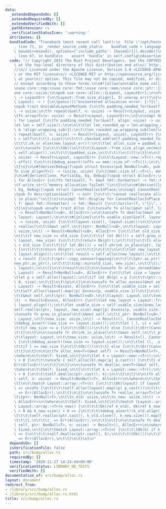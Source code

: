 ```yaml
---
data:
  _extendedDependsOn: []
  _extendedRequiredBy: []
  _extendedVerifiedWith: []
  _pathExtension: rs
  _verificationStatusIcon: ':warning:'
  attributes: {}
  bundledCode: "Traceback (most recent call last):\n  File \"/opt/hostedtoolcache/Python/3.9.0/x64/lib/python3.9/site-packages/onlinejudge_verify/documentation/build.py\"\
    , line 71, in _render_source_code_stat\n    bundled_code = language.bundle(stat.path,\
    \ basedir=basedir, options={'include_paths': [basedir]}).decode()\n  File \"/opt/hostedtoolcache/Python/3.9.0/x64/lib/python3.9/site-packages/onlinejudge_verify/languages/user_defined.py\"\
    , line 67, in bundle\n    assert 'bundle' in self.config\nAssertionError\n"
  code: "// Copyright 2015 The Rust Project Developers. See the COPYRIGHT\n// file\
    \ at the top-level directory of this distribution and at\n// http://rust-lang.org/COPYRIGHT.\n\
    //\n// Licensed under the Apache License, Version 2.0 <LICENSE-APACHE or\n// http://www.apache.org/licenses/LICENSE-2.0>\
    \ or the MIT license\n// <LICENSE-MIT or http://opensource.org/licenses/MIT>,\
    \ at your\n// option. This file may not be copied, modified, or distributed\n\
    // except according to those terms.\n\n#![allow(unstable_name_collisions)]\n#![allow(dead_code)]\n\
    \nuse core::cmp;\nuse core::fmt;\nuse core::mem;\nuse core::ptr::{self, NonNull};\n\
    use core::usize;\n\npub use core::alloc::{Layout, LayoutErr};\n\nfn new_layout_err()\
    \ -> LayoutErr {\n\tLayout::from_size_align(1, 3).unwrap_err()\n}\n\npub fn handle_alloc_error(layout:\
    \ Layout) -> ! {\n\tpanic!(\"encountered allocation error: {:?}\", layout)\n}\n\
    \npub trait UnstableLayoutMethods {\n\tfn padding_needed_for(&self, align: usize)\
    \ -> usize;\n\tfn repeat(&self, n: usize) -> Result<(Layout, usize), LayoutErr>;\n\
    \tfn array<T>(n: usize) -> Result<Layout, LayoutErr>;\n}\n\nimpl UnstableLayoutMethods\
    \ for Layout {\n\tfn padding_needed_for(&self, align: usize) -> usize {\n\t\t\
    let len = self.size();\n\n\n\t\tlet len_rounded_up = len.wrapping_add(align).wrapping_sub(1)\
    \ & !align.wrapping_sub(1);\n\t\tlen_rounded_up.wrapping_sub(len)\n\t}\n\n\tfn\
    \ repeat(&self, n: usize) -> Result<(Layout, usize), LayoutErr> {\n\t\tlet padded_size\
    \ = self\n\t\t\t.size()\n\t\t\t.checked_add(self.padding_needed_for(self.align()))\n\
    \t\t\t.ok_or_else(new_layout_err)?;\n\t\tlet alloc_size = padded_size.checked_mul(n).ok_or_else(new_layout_err)?;\n\
    \n\t\tunsafe {\n\t\t\tOk((\n\t\t\t\tLayout::from_size_align_unchecked(alloc_size,\
    \ self.align()),\n\t\t\t\tpadded_size,\n\t\t\t))\n\t\t}\n\t}\n\n\tfn array<T>(n:\
    \ usize) -> Result<Layout, LayoutErr> {\n\t\tLayout::new::<T>().repeat(n).map(|(k,\
    \ offs)| {\n\t\t\tdebug_assert!(offs == mem::size_of::<T>());\n\t\t\tk\n\t\t})\n\
    \t}\n}\n\n#[derive(Debug)]\npub struct Excess(pub NonNull<u8>, pub usize);\n\n\
    fn size_align<T>() -> (usize, usize) {\n\t(mem::size_of::<T>(), mem::align_of::<T>())\n\
    }\n\n#[derive(Clone, PartialEq, Eq, Debug)]\npub struct AllocErr;\n\nimpl fmt::Display\
    \ for AllocErr {\n\tfn fmt(&self, f: &mut fmt::Formatter) -> fmt::Result {\n\t\
    \tf.write_str(\"memory allocation failed\")\n\t}\n}\n\n#[derive(Clone, PartialEq,\
    \ Eq, Debug)]\npub struct CannotReallocInPlace;\n\nimpl CannotReallocInPlace {\n\
    \tpub fn description(&self) -> &str {\n\t\t\"cannot reallocate allocator's memory\
    \ in place\"\n\t}\n}\n\nimpl fmt::Display for CannotReallocInPlace {\n\tfn fmt(&self,\
    \ f: &mut fmt::Formatter) -> fmt::Result {\n\t\twrite!(f, \"{}\", self.description())\n\
    \t}\n}\n\npub unsafe trait Alloc {\n\tunsafe fn alloc(&mut self, layout: Layout)\
    \ -> Result<NonNull<u8>, AllocErr>;\n\n\tunsafe fn dealloc(&mut self, ptr: NonNull<u8>,\
    \ layout: Layout);\n\n\n\t#[inline]\n\tfn usable_size(&self, layout: &Layout)\
    \ -> (usize, usize) {\n\t\t(layout.size(), layout.size())\n\t}\n\n\n\tunsafe fn\
    \ realloc(\n\t\t&mut self,\n\t\tptr: NonNull<u8>,\n\t\tlayout: Layout,\n\t\tnew_size:\
    \ usize,\n\t) -> Result<NonNull<u8>, AllocErr> {\n\t\tlet old_size = layout.size();\n\
    \n\t\tif new_size >= old_size {\n\t\t\tif let Ok(()) = self.grow_in_place(ptr,\
    \ layout, new_size) {\n\t\t\t\treturn Ok(ptr);\n\t\t\t}\n\t\t} else if new_size\
    \ < old_size {\n\t\t\tif let Ok(()) = self.shrink_in_place(ptr, layout, new_size)\
    \ {\n\t\t\t\treturn Ok(ptr);\n\t\t\t}\n\t\t}\n\n\t\tlet new_layout = Layout::from_size_align_unchecked(new_size,\
    \ layout.align());\n\t\tlet result = self.alloc(new_layout);\n\t\tif let Ok(new_ptr)\
    \ = result {\n\t\t\tptr::copy_nonoverlapping(\n\t\t\t\tptr.as_ptr(),\n\t\t\t\t\
    new_ptr.as_ptr(),\n\t\t\t\tcmp::min(old_size, new_size),\n\t\t\t);\n\t\t\tself.dealloc(ptr,\
    \ layout);\n\t\t}\n\t\tresult\n\t}\n\n\tunsafe fn alloc_zeroed(&mut self, layout:\
    \ Layout) -> Result<NonNull<u8>, AllocErr> {\n\t\tlet size = layout.size();\n\t\
    \tlet p = self.alloc(layout);\n\t\tif let Ok(p) = p {\n\t\t\tptr::write_bytes(p.as_ptr(),\
    \ 0, size);\n\t\t}\n\t\tp\n\t}\n\n\tunsafe fn alloc_excess(&mut self, layout:\
    \ Layout) -> Result<Excess, AllocErr> {\n\t\tlet usable_size = self.usable_size(&layout);\n\
    \t\tself.alloc(layout).map(|p| Excess(p, usable_size.1))\n\t}\n\n\tunsafe fn realloc_excess(\n\
    \t\t&mut self,\n\t\tptr: NonNull<u8>,\n\t\tlayout: Layout,\n\t\tnew_size: usize,\n\
    \t) -> Result<Excess, AllocErr> {\n\t\tlet new_layout = Layout::from_size_align_unchecked(new_size,\
    \ layout.align());\n\t\tlet usable_size = self.usable_size(&new_layout);\n\t\t\
    self.realloc(ptr, layout, new_size).map(|p| Excess(p, usable_size.1))\n\t}\n\n\
    \tunsafe fn grow_in_place(\n\t\t&mut self,\n\t\t_ptr: NonNull<u8>,\n\t\tlayout:\
    \ Layout,\n\t\tnew_size: usize,\n\t) -> Result<(), CannotReallocInPlace> {\n\t\
    \tdebug_assert!(new_size >= layout.size());\n\t\tlet (_l, u) = self.usable_size(&layout);\n\
    \t\tif new_size <= u {\n\t\t\tOk(())\n\t\t} else {\n\t\t\tErr(CannotReallocInPlace)\n\
    \t\t}\n\t}\n\n\tunsafe fn shrink_in_place(\n\t\t&mut self,\n\t\t_ptr: NonNull<u8>,\n\
    \t\tlayout: Layout,\n\t\tnew_size: usize,\n\t) -> Result<(), CannotReallocInPlace>\
    \ {\n\t\tdebug_assert!(new_size <= layout.size());\n\t\tlet (l, _u) = self.usable_size(&layout);\n\
    \t\tif l <= new_size {\n\t\t\tOk(())\n\t\t} else {\n\t\t\tErr(CannotReallocInPlace)\n\
    \t\t}\n\t}\n\n\n\tfn alloc_one<T>(&mut self) -> Result<NonNull<T>, AllocErr>\n\
    \twhere\n\t\tSelf: Sized,\n\t{\n\t\tlet k = Layout::new::<T>();\n\t\tif k.size()\
    \ > 0 {\n\t\t\tunsafe { self.alloc(k).map(|p| p.cast()) }\n\t\t} else {\n\t\t\t\
    Err(AllocErr)\n\t\t}\n\t}\n\n\tunsafe fn dealloc_one<T>(&mut self, ptr: NonNull<T>)\n\
    \twhere\n\t\tSelf: Sized,\n\t{\n\t\tlet k = Layout::new::<T>();\n\t\tif k.size()\
    \ > 0 {\n\t\t\tself.dealloc(ptr.cast(), k);\n\t\t}\n\t}\n\n\tfn alloc_array<T>(&mut\
    \ self, n: usize) -> Result<NonNull<T>, AllocErr>\n\twhere\n\t\tSelf: Sized,\n\
    \t{\n\t\tmatch Layout::array::<T>(n) {\n\t\t\tOk(layout) if layout.size() > 0\
    \ => unsafe {\n\t\t\t\tself.alloc(layout).map(|p| p.cast())\n\t\t\t},\n\t\t\t\
    _ => Err(AllocErr),\n\t\t}\n\t}\n\n\tunsafe fn realloc_array<T>(\n\t\t&mut self,\n\
    \t\tptr: NonNull<T>,\n\t\tn_old: usize,\n\t\tn_new: usize,\n\t) -> Result<NonNull<T>,\
    \ AllocErr>\n\twhere\n\t\tSelf: Sized,\n\t{\n\t\tmatch (Layout::array::<T>(n_old),\
    \ Layout::array::<T>(n_new)) {\n\t\t\t(Ok(ref k_old), Ok(ref k_new)) if k_old.size()\
    \ > 0 && k_new.size() > 0 => {\n\t\t\t\tdebug_assert!(k_old.align() == k_new.align());\n\
    \t\t\t\tself.realloc(ptr.cast(), k_old.clone(), k_new.size()).map(NonNull::cast)\n\
    \t\t\t},\n\t\t\t_ => Err(AllocErr),\n\t\t}\n\t}\n\n\tunsafe fn dealloc_array<T>(&mut\
    \ self, ptr: NonNull<T>, n: usize) -> Result<(), AllocErr>\n\twhere\n\t\tSelf:\
    \ Sized,\n\t{\n\t\tmatch Layout::array::<T>(n) {\n\t\t\tOk(k) if k.size() > 0\
    \ => {\n\t\t\t\tself.dealloc(ptr.cast(), k);\n\t\t\t\tOk(())\n\t\t\t},\n\t\t\t\
    _ => Err(AllocErr),\n\t\t}\n\t}\n}\n"
  dependsOn: []
  isVerificationFile: false
  path: src/bump/alloc.rs
  requiredBy: []
  timestamp: '2020-11-27 14:24:44+09:00'
  verificationStatus: LIBRARY_NO_TESTS
  verifiedWith: []
documentation_of: src/bump/alloc.rs
layout: document
redirect_from:
- /library/src/bump/alloc.rs
- /library/src/bump/alloc.rs.html
title: src/bump/alloc.rs
---
```

